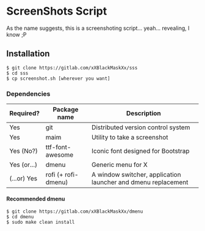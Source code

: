 # ScreenShots Script

As the name suggests, this is a screenshoting script... yeah... revealing, I know ;P

## Installation

```shell
$ git clone https://gitlab.com/xXBlackMaskXx/sss
$ cd sss
$ cp screenshot.sh [wherever you want]
```

### Dependencies

| Required?  | Package name       | Description
|------------|--------------------|------------
| Yes        | git                | Distributed version control system
| Yes		 | maim	              | Utility to take a screenshot
| Yes (No?)  | ttf-font-awesome   | Iconic font designed for Bootstrap
| Yes (or...)| dmenu              | Generic menu for X
| (...or) Yes| rofi (+ rofi-dmenu)| A window switcher, application launcher and dmenu replacement

#### Recommended dmenu

```shell
$ git clone https://gitlab.com/xXBlackMaskXx/dmenu
$ cd dmenu
$ sudo make clean install
```